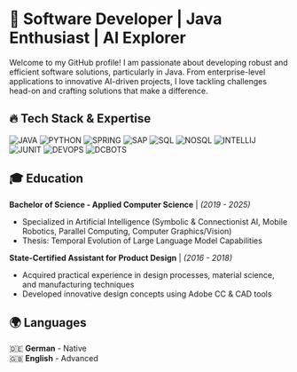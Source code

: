 # 🚀 Software Developer | Java Enthusiast | AI Explorer  

Welcome to my GitHub profile! I am passionate about developing robust and efficient software solutions, particularly in Java. From enterprise-level applications to innovative AI-driven projects, I love tackling challenges head-on and crafting solutions that make a difference.

## 🔥 Tech Stack & Expertise  
![JAVA](https://img.shields.io/badge/Java---?style=for-the-badge&logo=openjdk&color=orange)
 ![PYTHON](https://img.shields.io/badge/Python---?style=for-the-badge&logo=python&color=1e415e)
 ![SPRING](https://img.shields.io/badge/Spring%20boot---?style=for-the-badge&logo=spring-boot&color=3e6624)
 ![SAP](https://img.shields.io/badge/SAP---?style=for-the-badge&logo=sap&color=0a77b2) ![SQL](https://img.shields.io/badge/SQL---?style=for-the-badge&logo=mariadb&color=a8a8a8) ![NOSQL](https://img.shields.io/badge/NOSQL---?style=for-the-badge&logo=mongodb&color=255823)
![INTELLIJ](https://img.shields.io/badge/Intellij%20Enjoyer---?style=for-the-badge&logo=intellij-idea&color=151b23) ![JUNIT](https://img.shields.io/badge/JUnit%20testing---?style=for-the-badge&logo=junit5&color=135433) ![DEVOPS](https://img.shields.io/badge/DevOps---?style=for-the-badge&logo=githubactions&color=185b6f) ![DCBOTS](https://img.shields.io/badge/Discord%20Bots---?style=for-the-badge&logo=discord&color=3c45a5)


## 🎓 Education  
**Bachelor of Science - Applied Computer Science** | *(2019 - 2025)*  
- Specialized in Artificial Intelligence (Symbolic & Connectionist AI, Mobile Robotics, Parallel Computing, Computer Graphics/Vision)  
- Thesis: Temporal Evolution of Large Language Model Capabilities 

**State-Certified Assistant for Product Design** | *(2016 - 2018)*  
- Acquired practical experience in design processes, material science, and manufacturing techniques  
- Developed innovative design concepts using Adobe CC & CAD tools  

## 🌍 Languages  
🇩🇪 **German** - Native  
🇬🇧 **English** - Advanced  
